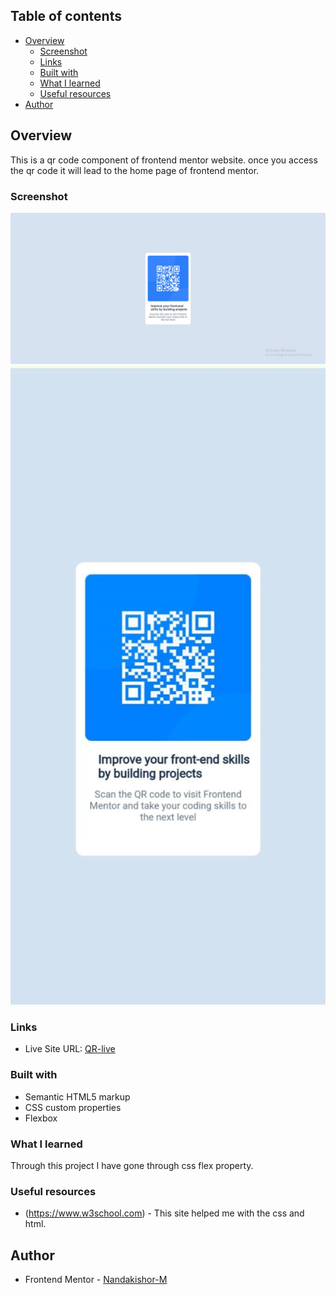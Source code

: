 

## Table of contents

- [Overview](#overview)
  - [Screenshot](#screenshot)
  - [Links](#links)
  - [Built with](#built-with)
  - [What I learned](#what-i-learned)
  - [Useful resources](#useful-resources)
- [Author](#author)



## Overview

This is a qr code component of frontend mentor website. once you access the qr code it will lead to the home page of frontend mentor.
### Screenshot

![desktop](./images/QR-web-screenshot.jpg)
![Mobile](./images/QR-web-mobile.jpg)

### Links

- Live Site URL: [QR-live]( https://nandakishor-m.github.io/qr-code-component/)


### Built with

- Semantic HTML5 markup
- CSS custom properties
- Flexbox

### What I learned

Through this project I have gone through css flex property.

### Useful resources

- (https://www.w3school.com) - This site helped me with the css and html.



## Author

- Frontend Mentor - [Nandakishor-M](https://www.frontendmentor.io/profile/Nandakishor-M)



